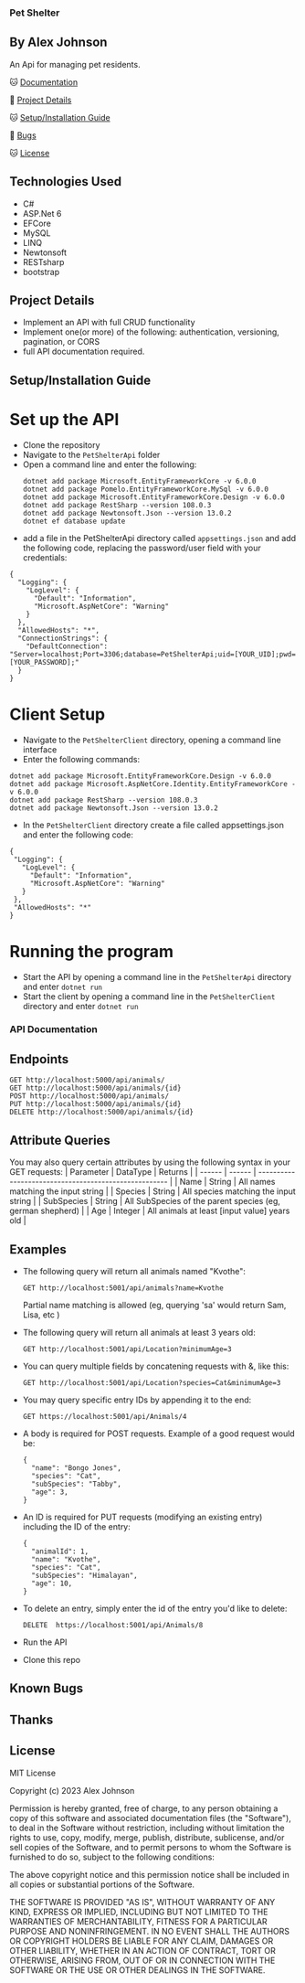 ### Pet Shelter
## By Alex Johnson

An Api for managing pet residents. 

🐱 [Documentation](#api-documentation)

🐶 [Project Details](#project-details)

🐱 [Setup/Installation Guide](#setup/installation-guide)

🐶 [Bugs](#known-bugs)

🐱 [License](#license)


## Technologies Used

   * C#
   * ASP.Net 6
   * EFCore
   * MySQL
   * LINQ
   * Newtonsoft
   * RESTsharp
   * bootstrap

## Project Details
* Implement an API with full CRUD functionality
* Implement one(or more) of the following: authentication, versioning, pagination, or CORS
* full API documentation required.

## Setup/Installation Guide
 
# Set up the API
* Clone the repository 
* Navigate to the `PetShelterApi` folder
* Open a command line and enter the following:
  ```
  dotnet add package Microsoft.EntityFrameworkCore -v 6.0.0
  dotnet add package Pomelo.EntityFrameworkCore.MySql -v 6.0.0
  dotnet add package Microsoft.EntityFrameworkCore.Design -v 6.0.0
  dotnet add package RestSharp --version 108.0.3	
  dotnet add package Newtonsoft.Json --version 13.0.2
  dotnet ef database update
  ```
* add a file in the PetShelterApi directory called `appsettings.json` and add the following code, replacing the password/user field with your credentials:
```
{
  "Logging": {
    "LogLevel": {
      "Default": "Information",
      "Microsoft.AspNetCore": "Warning"
    }
  },
  "AllowedHosts": "*",
  "ConnectionStrings": {
    "DefaultConnection": "Server=localhost;Port=3306;database=PetShelterApi;uid=[YOUR_UID];pwd=[YOUR_PASSWORD];"
  }
}
```

# Client Setup

* Navigate to the `PetShelterClient` directory, opening a command line interface
* Enter the following commands:
 ```
 dotnet add package Microsoft.EntityFrameworkCore.Design -v 6.0.0
 dotnet add package Microsoft.AspNetCore.Identity.EntityFrameworkCore -v 6.0.0
 dotnet add package RestSharp --version 108.0.3	
 dotnet add package Newtonsoft.Json --version 13.0.2
 ```
 * In the `PetShelterClient` directory create a file called appsettings.json and enter the following code:
 ```
{
  "Logging": {
    "LogLevel": {
      "Default": "Information",
      "Microsoft.AspNetCore": "Warning"
    }
  },
  "AllowedHosts": "*"
}
 ```

# Running the program
* Start the API by opening a command line in the `PetShelterApi` directory and enter `dotnet run`
* Start the client by opening a command line in the `PetShelterClient` directory and enter `dotnet run`


### API Documentation

## Endpoints
```
GET http://localhost:5000/api/animals/
GET http://localhost:5000/api/animals/{id}
POST http://localhost:5000/api/animals/
PUT http://localhost:5000/api/animals/{id}
DELETE http://localhost:5000/api/animals/{id}
```
## Attribute Queries
You may also query certain attributes by using the following syntax in your GET requests:
| Parameter | DataType | Returns |
| ------ | ------ | ----------------------------------------------------- |
| Name | String | All names matching the input string |
| Species | String | All species matching the input string |
| SubSpecies | String | All SubSpecies of the parent species (eg, german shepherd) |
| Age | Integer | All animals at least [input value] years old |

    
## Examples
  * The following query will return all animals named "Kvothe":
      ```
      GET http://localhost:5001/api/animals?name=Kvothe
      ```
      Partial name matching is allowed (eg, querying 'sa' would return Sam, Lisa, etc )

  * The following query will return all animals at least 3 years old:
      ```
      GET http://localhost:5001/api/Location?minimumAge=3
      ```
  * You can query multiple fields by concatening requests with &, like this:
      ```
      GET http://localhost:5001/api/Location?species=Cat&minimumAge=3
      ```
  * You may query specific entry IDs by appending it to the end:
      ```
      GET https://localhost:5001/api/Animals/4
      ```

  * A body is required for POST requests. Example of a good request would be:
      ```
      { 
        "name": "Bongo Jones",
        "species": "Cat",
        "subSpecies": "Tabby",
        "age": 3,
      }
      ```
  * An ID is required for PUT requests (modifying an existing entry) including the ID of the entry:
      ```
      {
        "animalId": 1,
        "name": "Kvothe",
        "species": "Cat",
        "subSpecies": "Himalayan",
        "age": 10,
      }
      ```
  * To delete an entry, simply enter the id of the entry you'd like to delete:
      ```
      DELETE  https://localhost:5001/api/Animals/8
      ```




* Run the API 
  
* Clone this repo 


## Known Bugs


## Thanks


## License

MIT License

Copyright (c) 2023 Alex Johnson 

Permission is hereby granted, free of charge, to any person obtaining a copy of this software and associated documentation files (the "Software"), to deal in the Software without restriction, including without limitation the rights to use, copy, modify, merge, publish, distribute, sublicense, and/or sell copies of the Software, and to permit persons to whom the Software is furnished to do so, subject to the following conditions:

The above copyright notice and this permission notice shall be included in all copies or substantial portions of the Software.

THE SOFTWARE IS PROVIDED "AS IS", WITHOUT WARRANTY OF ANY KIND, EXPRESS OR IMPLIED, INCLUDING BUT NOT LIMITED TO THE WARRANTIES OF MERCHANTABILITY, FITNESS FOR A PARTICULAR PURPOSE AND NONINFRINGEMENT. IN NO EVENT SHALL THE AUTHORS OR COPYRIGHT HOLDERS BE LIABLE FOR ANY CLAIM, DAMAGES OR OTHER LIABILITY, WHETHER IN AN ACTION OF CONTRACT, TORT OR OTHERWISE, ARISING FROM, OUT OF OR IN CONNECTION WITH THE SOFTWARE OR THE USE OR OTHER DEALINGS IN THE SOFTWARE.




